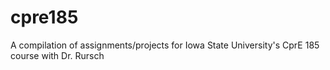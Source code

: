 # cpre185
A compilation of assignments/projects for Iowa State University's CprE 185 course with Dr. Rursch
